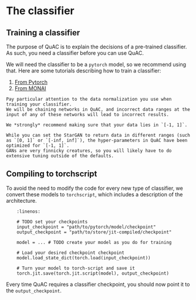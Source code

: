 # The classifier

## Training a classifier 

The purpose of QuAC is to explain the decisions of a pre-trained classifier. 
As such, you need a classifier before you can use QuAC. 

We will need the classifier to be a `pytorch` model, so we recommend using that. 
Here are some tutorials describing how to train a classifier: 
1. [From Pytorch](https://pytorch.org/tutorials/beginner/blitz/cifar10_tutorial.html)
2. [From MONAI](https://github.com/Project-MONAI/tutorials/blob/main/2d_classification/mednist_tutorial.ipynb)

```{attention}
Pay particular attention to the data normalization you use when training your classifier.
We will be chaining networks in QuAC, and incorrect data ranges at the input of any of these networks will lead to incorrect results. 

We *strongly* recommend making sure that your data lies in `[-1, 1]`.

While you can set the StarGAN to return data in different ranges (such as `[0, 1]` or `[-inf, inf]`), the hyper-parameters in QuAC have been optimized for `[-1, 1]`. 
GANs are very finnicky creatures, so you will likely have to do extensive tuning outside of the defaults.
```

## Compiling to torchscript

To avoid the need to modify the code for every new type of classifier, we convert these models to `torchscript`, which includes a description of the architecture. 

```{code-block} python
    :linenos:

    # TODO set your checkpoints
    input_checkpoint = "path/to/pytorch/model/checkpoint"
    output_checkpoint = "path/to/store/jit-compiled/checkpoint"

    model = ... # TODO create your model as you do for training

    # Load your desired checkpoint checkpoint
    model.load_state_dict(torch.load(input_checkpoint))

    # Turn your model to torch-script and save it
    torch.jit.save(torch.jit.script(model), output_checkpoint)
```

Every time QuAC requires a classifier checkpoint, you should now point it to the `output_checkpoint`.